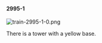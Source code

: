 #### 2995-1
![train-2995-1-0.png](https://github.com/lil-lab/nlvr/raw/master/nlvr/train/images/70/train-2995-1-0.png "train-2995-1-0.png")

There is a tower with a yellow base.